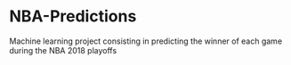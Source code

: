 # NBA-Predictions
Machine learning project consisting in predicting the winner of each game during the NBA 2018 playoffs
